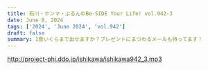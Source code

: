 ```yaml
---
title: 石川・ホンマ・ぶるんのBe-SIDE Your Life! vol.942-3
date: June 8, 2024
tags: ['2024', 'June 2024', 'vol.942']
draft: false
summary: 1食いくらまで出せますか？プレゼントにまつわるメールも待ってます！
---
```


http://project-phi.ddo.jp/ishikawa/ishikawa942_3.mp3